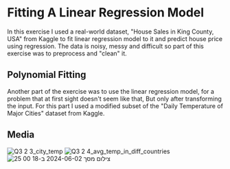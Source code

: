 # Fitting A Linear Regression Model
In this exercise I used a real-world dataset, "House Sales in King County, USA" from Kaggle to fit linear regression model to
it and predict house price using regression. The data is noisy, messy and difficult so part of this exercise was to preprocess and "clean" it.

## Polynomial Fitting
Another part of the exercise was to use the linear regression model, for a problem that at first sight doesn't
seem like that, But only after transforming the input.
For this part I used a modified subset of the "Daily Temperature of Major Cities" dataset from Kaggle.

## Media
![Q3 2 3_city_temp](https://github.com/asafko8/Introduction-to-Machine-Learning/assets/170875677/58c5046b-2f3f-4a9b-be84-75630d6081c8)
![Q3 2 4_avg_temp_in_diff_countries](https://github.com/asafko8/Introduction-to-Machine-Learning/assets/170875677/f54183a5-ab74-4dbd-a09b-dd52b7b5441c)
![צילום מסך 2024-06-02 ב-18 00 25](https://github.com/asafko8/Introduction-to-Machine-Learning/assets/170875677/f7a2c367-1234-4c88-b286-ea2f9d8ab8c0)
